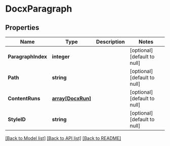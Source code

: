 # DocxParagraph

## Properties
Name | Type | Description | Notes
------------ | ------------- | ------------- | -------------
**ParagraphIndex** | **integer** |  | [optional] [default to null]
**Path** | **string** |  | [optional] [default to null]
**ContentRuns** | [**array[DocxRun]**](DocxRun.md) |  | [optional] [default to null]
**StyleID** | **string** |  | [optional] [default to null]

[[Back to Model list]](../README.md#documentation-for-models) [[Back to API list]](../README.md#documentation-for-api-endpoints) [[Back to README]](../README.md)


